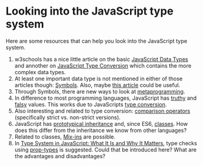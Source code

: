 # Looking into the JavaScript type system
Here are some resources that can help you look into the JavaScript type system.
1. w3schools has a nice little article on the basic [JavaScript Data Types](https://www.w3schools.com/js/js_datatypes.asp) and annother on [JavaScript Type Conversion](https://www.w3schools.com/js/js_type_conversion.asp) which contains the more complex data types.
2. At least one important data type is not mentioned in either of those articles though: [Symbols](https://developer.mozilla.org/en-US/docs/Web/JavaScript/Reference/Global_Objects/Symbol). Also, maybe [this article](https://javascript.info/symbol) could be useful.
3. Through Symbols, there are new ways to look at [metaprogramming](https://www.keithcirkel.co.uk/metaprogramming-in-es6-symbols/).
4. In difference to most programming languages, JavaScript has [truthy](https://developer.mozilla.org/en-US/docs/Glossary/Truthy) and [falsy](https://developer.mozilla.org/en-US/docs/Glossary/Falsy) values. This works due to JavaScripts [type conversion](https://developer.mozilla.org/en-US/docs/Glossary/Type_Conversion).
5. Also interesting and related to type conversion: [comparison operators](https://developer.mozilla.org/en-US/docs/Web/JavaScript/Reference/Operators/Comparison_Operators) (specifically strict vs. non-strict versions).
6. JavaScript has [prototypical inheritance](https://developer.mozilla.org/en-US/docs/Web/JavaScript/Inheritance_and_the_prototype_chain) and, since ES6, [classes](https://developer.mozilla.org/en-US/docs/Web/JavaScript/Reference/Classes). How does this differ from the inheritance we know from other languages?
7. Related to classes, [Mix-ins](https://developer.mozilla.org/en-US/docs/Web/JavaScript/Reference/Classes#Mix-ins) are possible.
8. In [Type System in JavaScript: What It Is and Why It Matters](https://blog.jscrambler.com/type-system-in-javascript-what-it-is-and-why-it-matters/), type checks using [prop-types](https://www.npmjs.com/package/prop-types) is suggested. Could that be introduced here? What are the advantages and disadvantages?